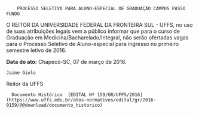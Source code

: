         PROCESSO SELETIVO PARA ALUNO-ESPECIAL DE GRADUAÇÃO CAMPUS PASSO FUNDO  

O REITOR DA UNIVERSIDADE FEDERAL DA FRONTEIRA SUL - UFFS, no uso de suas atribuições legais vem a público informar que para o curso de Graduação em Medicina/Bacharelado/Integral, não serão ofertadas vagas para o Processo Seletivo de Aluno-especial para ingresso no primeiro semestre letivo de 2016.

  

   **Data do ato:** Chapecó-SC, 07 de março de 2016.   
 

    Jaime Giolo   
 Reitor da UFFS 

      Documento Histórico  [EDITAL Nº 159/GR/UFFS/2016](https://www.uffs.edu.br/atos-normativos/edital/gr/2016-0159/@@download/documento_historico)     
      